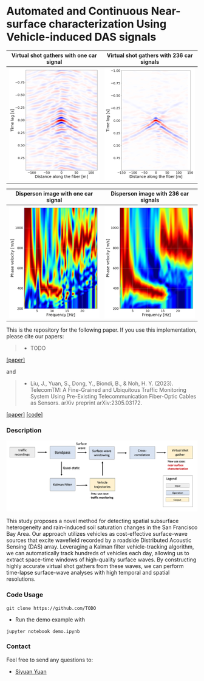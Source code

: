 # Automated and Continuous Near-surface characterization Using Vehicle-induced DAS signals

Virtual shot gathers with one car signal | Virtual shot gathers with 236 car signals   
:-------------------------:|:-------------------------:
<img src="figures/shot_gather_one.png" width="324">  |  <img src="figures/20221223/vs_time_540m_nCars_236.png" width="324">

Disperson image with one car signal | Disperson image with 236 car signals   
:-------------------------:|:-------------------------:
<img src="figures/dispersion_one.png" width="324">  |  <img src="figures/20221223/disp_time_540m_nCars_236.png" width="324">

This is the repository for the following paper. If you use this implementation, please cite our papers:

>* TODO

[[paper]]()

and

>* Liu, J., Yuan, S., Dong, Y., Biondi, B., & Noh, H. Y. (2023). TelecomTM: A Fine-Grained and Ubiquitous Traffic Monitoring System Using Pre-Existing Telecommunication Fiber-Optic Cables as Sensors. arXiv preprint arXiv:2305.03172.

[[paper]](https://arxiv.org/abs/2305.03172) [[code]](https://github.com/jingxiaoliu/TelecomTM)

### Description

![flowchart.](figures/flowchart.png)

This study proposes a novel method for detecting spatial subsurface heterogeneity and rain-induced soil saturation changes in the San Francisco Bay Area. Our approach utilizes vehicles as cost-effective surface-wave sources that excite wavefield recorded by a roadside Distributed Acoustic Sensing (DAS) array. Leveraging a Kalman filter vehicle-tracking algorithm, we can automatically track hundreds of vehicles each day, allowing us to extract space-time windows of high-quality surface waves. By constructing highly accurate virtual shot gathers from these waves, we can perform time-lapse surface-wave analyses with high temporal and spatial resolutions.

### Code Usage
```
git clone https://github.com/TODO

```
- Run the demo example with
```
jupyter notebook demo.ipynb
```
### Contact
Feel free to send any questions to:
- [Siyuan Yuan](mailto:syyuan@stanford.edu)
